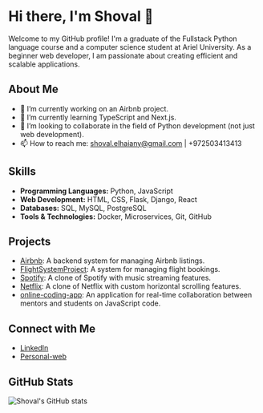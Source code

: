 # Hi there, I'm Shoval 👋

Welcome to my GitHub profile! I'm a graduate of the Fullstack Python language course and a computer science student at Ariel University. As a beginner web developer, I am passionate about creating efficient and scalable applications.

## About Me

- 🔭 I’m currently working on an Airbnb project.
- 🌱 I’m currently learning TypeScript and Next.js.
- 👯 I’m looking to collaborate in the field of Python development (not just web development).
- 📫 How to reach me: shoval.elhaiany@gmail.com | +972503413413

## Skills

- **Programming Languages:** Python, JavaScript
- **Web Development:** HTML, CSS, Flask, Django, React
- **Databases:** SQL, MySQL, PostgreSQL
- **Tools & Technologies:** Docker, Microservices, Git, GitHub

## Projects

- [Airbnb](https://github.com/ShovalElhaiany/airbnb): A backend system for managing Airbnb listings.
- [FlightSystemProject](https://github.com/ShovalElhaiany/FlightSystemProject): A system for managing flight bookings.
- [Spotify](https://github.com/ShovalElhaiany/spotify): A clone of Spotify with music streaming features.
- [Netflix](https://github.com/ShovalElhaiany/netflix): A clone of Netflix with custom horizontal scrolling features.
- [online-coding-app](https://github.com/ShovalElhaiany/online-coding-app): An application for real-time collaboration between mentors and students on JavaScript code.

## Connect with Me

- [LinkedIn](https://www.linkedin.com/in/shoval-elhaiany)
- [Personal-web](https://shovalelhaiany.github.io/personal-web)

## GitHub Stats

![Shoval's GitHub stats](https://github-readme-stats.vercel.app/api?username=yourusername&show_icons=true&theme=radical)

